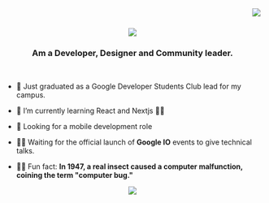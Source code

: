 <img align="right" src="https://visitor-badge.laobi.icu/badge?page_id=J-A-Christopher.J-A-Christopher">
<h1 align="center">
    <img src="https://readme-typing-svg.herokuapp.com/?font=Righteous&size=35&center=true&vCenter=true&width=500&height=70&duration=4000&lines=Hi+There!+👋;+my+name+is+Jesse!;" />
</h1>
<h3 align="center">Am a Developer, Designer and Community leader.</h3>
<br/>
<div>
    
-  🔭  Just graduated as a Google Developer Students Club lead for my campus.

-  🌱  I’m currently learning React and Nextjs 🤸‍♂️

- 🐬   Looking for a mobile development role

- 🧘‍♂️   Waiting for the official launch of **Google IO** events to give technical talks.

- 👩‍💻   Fun fact: **In 1947, a real insect caused a computer malfunction, coining the term "computer bug."**

 </div>
 <div align="center"> 

  <a href="https://linkedin.com/in/pedro-sales-muniz" target="_blank">
    <img src="https://img.shields.io/badge/LinkedIn-0077B5?style=for-the-badge&logo=linkedin&logoColor=white" target="_blank" />
  </a>
 
</div>

<!--
**J-A-Christopher/J-A-Christopher** is a ✨ _special_ ✨ repository because its `README.md` (this file) appears on your GitHub profile.

Here are some ideas to get you started:

- 🔭 I’m currently working on ...
- 🌱 I’m currently learning ...
- 👯 I’m looking to collaborate on ...
- 🤔 I’m looking for help with ...
- 💬 Ask me about ...
- 📫 How to reach me: ...
- 😄 Pronouns: ...
- ⚡ Fun fact: ...
-->
